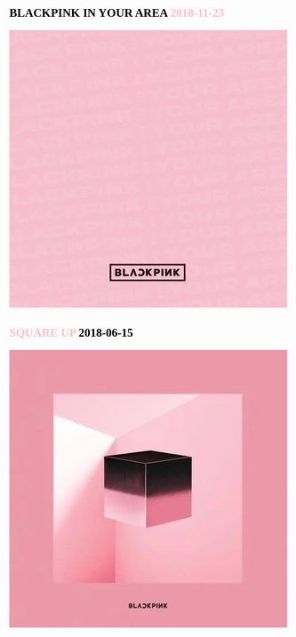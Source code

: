 ## <font face="Segoe UI Black" color="black">BLACKPINK IN YOUR AREA </font>  <font face="Segoe UI Black" color="pink"> 2018-11-23 </font>   

![](images/6.JPG)

## <font face="Segoe UI Black" color="pink">SQUARE UP </font>  <font face="Segoe UI Black" color="black">2018-06-15 </font>

![](images/7.JPG)